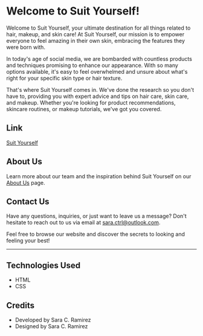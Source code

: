 # Welcome to Suit Yourself!

Welcome to Suit Yourself, your ultimate destination for all things related to hair, makeup, and skin care! At Suit Yourself, our mission is to empower everyone to feel amazing in their own skin, embracing the features they were born with.

In today's age of social media, we are bombarded with countless products and techniques promising to enhance our appearance. With so many options available, it's easy to feel overwhelmed and unsure about what's right for your specific skin type or hair texture.

That's where Suit Yourself comes in. We've done the research so you don't have to, providing you with expert advice and tips on hair care, skin care, and makeup. Whether you're looking for product recommendations, skincare routines, or makeup tutorials, we've got you covered.

## Link

[Suit Yourself](https://ipt3.sara-cabreraramirez.bbzwinf.ch/)
## About Us

Learn more about our team and the inspiration behind Suit Yourself on our [About Us](https://ipt3.sara-cabreraramirez.bbzwinf.ch/aboutus.html) page.

## Contact Us

Have any questions, inquiries, or just want to leave us a message? Don't hesitate to reach out to us via email at [sara.ctrl@outlook.com](mailto:sara.ctrl@outlook.com).

Feel free to browse our website and discover the secrets to looking and feeling your best!

---

## Technologies Used

- HTML
- CSS


## Credits

- Developed by Sara C. Ramirez
- Designed by Sara C. Ramirez


